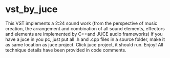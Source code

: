 # vst_by_juce
This VST implements a 2:24 sound work (from the perspective of music creation, the arrangement and combination of all sound elements, effectors and elements are implemented by C++and JUCE audio frameworks)
If you have a juce in you pc, just put all .h and .cpp files in a source folder, make it as same location as juce project.
Click juce project, it should run. Enjoy!
All technique details have been provided in code comments.
